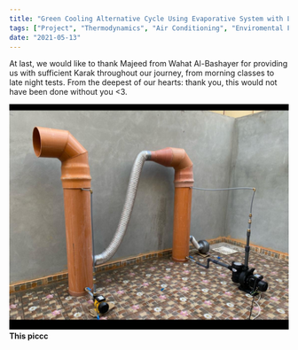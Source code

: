 ```yaml
---
title: "Green Cooling Alternative Cycle Using Evaporative System with Liquid Desiccant Dehumidification"
tags: ["Project", "Thermodynamics", "Air Conditioning", "Enviromental Friendly",]
date: "2021-05-13"
---
```


At last, we would like to thank Majeed from Wahat Al-Bashayer for providing us with sufficient Karak throughout our journey, from morning classes to late night tests. From the deepest of our hearts: thank you, this would not have been done without you <3. 

![prototype](./p1.png)
**This piccc**
